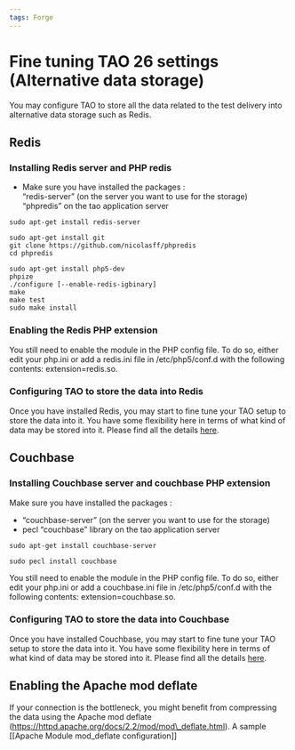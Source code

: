 ```yaml
---
tags: Forge
---
```


Fine tuning TAO 26 settings (Alternative data storage)
======================================================

You may configure TAO to store all the data related to the test delivery into alternative data storage such as Redis.

Redis
-----

### Installing Redis server and PHP redis

-   Make sure you have installed the packages :\
    “redis-server” (on the server you want to use for the storage)\
    “phpredis” on the tao application server

<!-- -->

    sudo apt-get install redis-server

    sudo apt-get install git
    git clone https://github.com/nicolasff/phpredis
    cd phpredis

    sudo apt-get install php5-dev
    phpize
    ./configure [--enable-redis-igbinary]
    make 
    make test
    sudo make install

### Enabling the Redis PHP extension

You still need to enable the module in the PHP config file. To do so, either edit your php.ini or add a redis.ini file in /etc/php5/conf.d with the following contents: extension=redis.so.

### Configuring TAO to store the data into Redis

Once you have installed Redis, you may start to fine tune your TAO setup to store the data into it. You have some flexibility here in terms of what kind of data may be stored into it. Please find all the details [here](resources/http://forge.taotesting.com/projects/tao/wiki/Data_abstractions).

Couchbase
---------

### Installing Couchbase server and couchbase PHP extension

Make sure you have installed the packages :

-   “couchbase-server” (on the server you want to use for the storage)
-   pecl “couchbase” library on the tao application server

<!-- -->

    sudo apt-get install couchbase-server

    sudo pecl install couchbase

You still need to enable the module in the PHP config file. To do so, either edit your php.ini or add a couchbase.ini file in /etc/php5/conf.d with the following contents: extension=couchbase.so.

### Configuring TAO to store the data into Couchbase

Once you have installed Couchbase, you may start to fine tune your TAO setup to store the data into it. You have some flexibility here in terms of what kind of data may be stored into it. Please find all the details [here](resources/http://forge.taotesting.com/projects/tao/wiki/Data_abstractions).

Enabling the Apache mod deflate
-------------------------------

If your connection is the bottleneck, you might benefit from compressing the data using the Apache mod deflate (https://httpd.apache.org/docs/2.2/mod/mod\_deflate.html). A sample [[Apache Module mod\_deflate configuration]]

